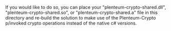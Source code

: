 If you would like to do so, you can place your "plenteum-crypto-shared.dll", "plenteum-crypto-shared.so", or "plenteum-crypto-shared.a" file in this directory and re-build the solution to make use of the Plenteum-Crypto p/invoked crypto operations instead of the native c# versions.